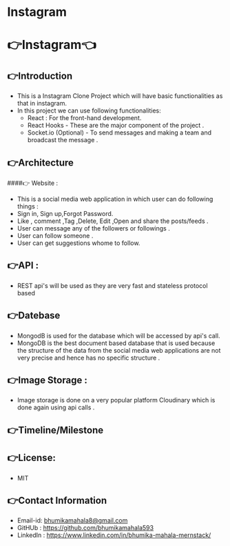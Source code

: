 # Instagram
# 👉Instagram👈
## 👉Introduction
* This is a  Instagram Clone Project which will have basic functionalities as that in instagram.
* In this project we can use following  functionalities:
   * React : For the front-hand development.
   * React Hooks - These are the major component of the project .
   * Socket.io (Optional) - To send messages and making a team and broadcast the message .
## 👉Architecture
####👉 Website :
* This is a social media web application in which user can do following things :
* Sign in, Sign up,Forgot Password.
* Like , comment ,Tag ,Delete, Edit ,Open and  share the posts/feeds .
* User can message any of the followers or followings .
* User can follow someone .
* User can get suggestions  whome to follow.
## 👉API :
* REST api's will be used as they are very fast and stateless protocol based
## 👉Datebase
* MongodB is used for the database which will be accessed by api's call.
* MongoDB is the best document based  database that is used because the structure of the data from the social media web applications are not very precise and hence has no specific structure .
## 👉Image Storage :
* Image storage is done on a very popular platform Cloudinary which is done again using api calls .
## 👉Timeline/Milestone
## 👉License:
* MIT
## 👉Contact Information
* Email-id: bhumikamahala8@gmail.com
* GitHUb  : https://github.com/bhumikamahala593
* LinkedIn : https://www.linkedin.com/in/bhumika-mahala-mernstack/